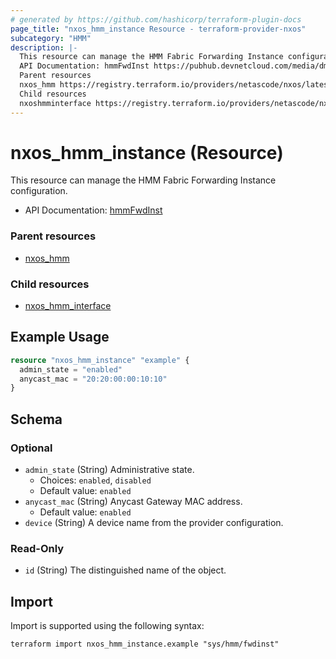```yaml
---
# generated by https://github.com/hashicorp/terraform-plugin-docs
page_title: "nxos_hmm_instance Resource - terraform-provider-nxos"
subcategory: "HMM"
description: |-
  This resource can manage the HMM Fabric Forwarding Instance configuration.
  API Documentation: hmmFwdInst https://pubhub.devnetcloud.com/media/dme-docs-10-2-2/docs/Host%20Mobility/hmm:FwdInst/
  Parent resources
  nxos_hmm https://registry.terraform.io/providers/netascode/nxos/latest/docs/resources/hmm
  Child resources
  nxoshmminterface https://registry.terraform.io/providers/netascode/nxos/latest/docs/resources/hmm_interface
---
```


# nxos_hmm_instance (Resource)

This resource can manage the HMM Fabric Forwarding Instance configuration.

- API Documentation: [hmmFwdInst](https://pubhub.devnetcloud.com/media/dme-docs-10-2-2/docs/Host%20Mobility/hmm:FwdInst/)

### Parent resources

- [nxos_hmm](https://registry.terraform.io/providers/netascode/nxos/latest/docs/resources/hmm)

### Child resources

- [nxos_hmm_interface](https://registry.terraform.io/providers/netascode/nxos/latest/docs/resources/hmm_interface)

## Example Usage

```terraform
resource "nxos_hmm_instance" "example" {
  admin_state = "enabled"
  anycast_mac = "20:20:00:00:10:10"
}
```

<!-- schema generated by tfplugindocs -->
## Schema

### Optional

- `admin_state` (String) Administrative state.
  - Choices: `enabled`, `disabled`
  - Default value: `enabled`
- `anycast_mac` (String) Anycast Gateway MAC address.
  - Default value: `enabled`
- `device` (String) A device name from the provider configuration.

### Read-Only

- `id` (String) The distinguished name of the object.

## Import

Import is supported using the following syntax:

```shell
terraform import nxos_hmm_instance.example "sys/hmm/fwdinst"
```
